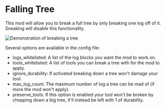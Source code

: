# Falling Tree

This mod will allow you to break a full tree by only breaking one log off of it. Sneaking will disable this functionality.

![Demonstration of breaking a tree](https://github.com/RakSrinaNa/FallingTree/raw/1.14.4/assets/demo.gif)

Several options are available in the config file:
* logs_whitelisted: A list of the log blocks you want the mod to work on.
* tools_whitelisted: A list of tools you can break a tree with for the mod to apply.
* ignore_durability: If activated breaking down a tree won't damage your tool.
* max_log_count: The maximum number of log a tree can be mad of (if more the mod won't apply).
* preserve_tools: If this option is enabled your tool won't be broken by chopping down a big tree, it'll instead be left with 1 of durability.
